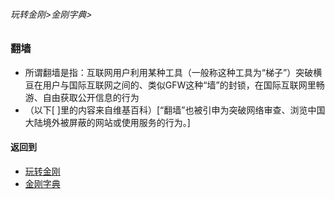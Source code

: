 ###### 玩转金刚>金刚字典>

### 翻墙
- 所谓翻墙是指：互联网用户利用某种工具（一般称这种工具为“梯子”）突破横亘在用户与国际互联网之间的、类似GFW这种“墙”的封锁，在国际互联网里畅游、自由获取公开信息的行为
- （以下[ ]里的内容来自维基百科）[“翻墙”也被引申为突破网络审查、浏览中国大陆境外被屏蔽的网站或使用服务的行为。]

#### 返回到
- [玩转金刚](https://github.com/a2zitpro/web/blob/master/LadderFree/main.md)
- [金刚字典](https://github.com/a2zitpro/web/blob/master/LadderFree/kkDictionary/kkDictionary.md)


